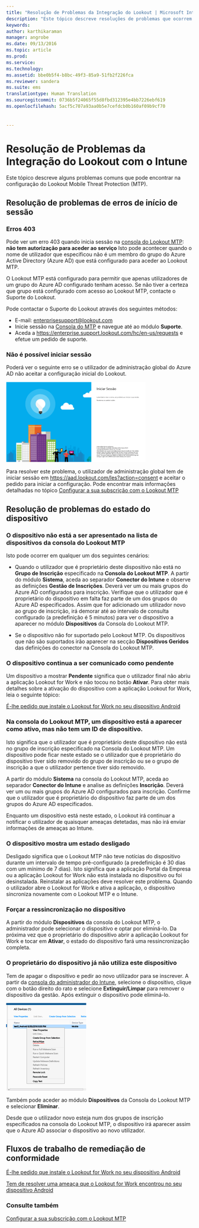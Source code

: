 ```yaml
---
title: "Resolução de Problemas da Integração do Lookout | Microsoft Intune"
description: "Este tópico descreve resoluções de problemas que ocorrem frequentemente com a Integração do Lookout"
keywords: 
author: karthikaraman
manager: angrobe
ms.date: 09/13/2016
ms.topic: article
ms.prod: 
ms.service: 
ms.technology: 
ms.assetid: bbe0b5f4-b8bc-49f3-85a9-51fb2f226fca
ms.reviewer: sandera
ms.suite: ems
translationtype: Human Translation
ms.sourcegitcommit: 0736b5f24065f55d8fbd312395e4bb7226ebf619
ms.openlocfilehash: 5acf5c707a93aa0b5e7cefdcb0b160af09b9cf70


---
```


# Resolução de Problemas da Integração do Lookout com o Intune
Este tópico descreve alguns problemas comuns que pode encontrar na configuração do Lookout Mobile Threat Protection (MTP).
## Resolução de problemas de erros de início de sessão
### Erros 403
Pode ver um erro 403 quando inicia sessão na [consola do Lookout MTP](https://aad.lookout.com): **não tem autorização para aceder ao serviço** Isto pode acontecer quando o nome de utilizador que especificou não é um membro do grupo do Azure Active Directory (Azure AD) que está configurado para aceder ao Lookout MTP.

O Lookout MTP está configurado para permitir que apenas utilizadores de um grupo do Azure AD configurado tenham acesso. Se não tiver a certeza que grupo está configurado com acesso ao Lookout MTP, contacte o Suporte do Lookout.

Pode contactar o Suporte do Lookout através dos seguintes métodos:

* E-mail: enterprisesupport@lookout.com
* Inicie sessão na [Consola do MTP](http://aad.lookout.com) e navegue até ao módulo **Suporte**.
* Aceda a https://enterprise.support.lookout.com/hc/en-us/requests e efetue um pedido de suporte.

### Não é possível iniciar sessão
Poderá ver o seguinte erro se o utilizador de administração global do Azure AD não aceitar a configuração inicial do Lookout.

![captura de ecrã do ecrã de início de sessão do Lookout a mostrar um erro de início de sessão](../media/mtp/lookout-mtp-consent-not-accepted-error.png)

Para resolver este problema, o utilizador de administração global tem de iniciar sessão em https://aad.lookout.com/les?action=consent e aceitar o pedido para iniciar a configuração. Pode encontrar mais informações detalhadas no tópico [Configurar a sua subscrição com o Lookout MTP](set-up-your-subscription-with-lookout-mtp.md)

## Resolução de problemas do estado do dispositivo

### O dispositivo não está a ser apresentado na lista de dispositivos da consola do Lookout MTP

Isto pode ocorrer em qualquer um dos seguintes cenários:
* Quando o utilizador que é proprietário deste dispositivo não está no **Grupo de Inscrição** especificado na **Consola do Lookout MTP**.  A partir do módulo **Sistema**, aceda ao separador **Conector do Intune** e observe as definições **Gestão de Inscrições**.  Deverá ver um ou mais grupos do Azure AD configurados para inscrição.  Verifique que o utilizador que é proprietário do dispositivo em falta faz parte de um dos grupos do Azure AD especificados.  Assim que for adicionado um utilizador novo ao grupo de inscrição, irá demorar até ao intervalo de consulta configurado (a predefinição é 5 minutos) para ver o dispositivo a aparecer no módulo **Dispositivos** da Consola do Lookout MTP.

* Se o dispositivo não for suportado pelo Lookout MTP.  Os dispositivos que não são suportados irão aparecer na secção **Dispositivos Geridos** das definições do conector na Consola do Lookout MTP.

### O dispositivo continua a ser comunicado como **pendente**

Um dispositivo a mostrar **Pendente** significa que o utilizador final não abriu a aplicação Lookout for Work e não tocou no botão **Ativar**. Para obter mais detalhes sobre a ativação do dispositivo com a aplicação Lookout for Work, leia o seguinte tópico:

[É-lhe pedido que instale o Lookout for Work no seu dispositivo Android ](http://docs.microsoft.com/intune/enduser/you-are-prompted-to-install-lookout-for-work-android)

### Na consola do Lookout MTP, um dispositivo está a aparecer como ativo, mas não tem um ID de dispositivo.  
Isto significa que o utilizador que é proprietário deste dispositivo não está no grupo de inscrição especificado na Consola do Lookout MTP.   Um dispositivo pode ficar neste estado se o utilizador que é proprietário do dispositivo tiver sido removido do grupo de inscrição ou se o grupo de inscrição a que o utilizador pertence tiver sido removido.

A partir do módulo **Sistema** na consola do Lookout MTP, aceda ao separador **Conector do Intune** e analise as definições **Inscrição**.  Deverá ver um ou mais grupos do Azure AD configurados para inscrição.  Confirme que o utilizador que é proprietário do dispositivo faz parte de um dos grupos do Azure AD especificados.  

Enquanto um dispositivo está neste estado, o Lookout irá continuar a notificar o utilizador de quaisquer ameaças detetadas, mas não irá enviar informações de ameaças ao Intune.

### O dispositivo mostra um estado desligado

Desligado significa que o Lookout MTP não teve notícias do dispositivo durante um intervalo de tempo pré-configurado (a predefinição é 30 dias com um mínimo de 7 dias). Isto significa que a aplicação Portal da Empresa ou a aplicação Lookout for Work não está instalada no dispositivo ou foi desinstalada. Reinstalar as aplicações deve resolver este problema. Quando o utilizador abre o Lookout for Work e ativa a aplicação, o dispositivo sincroniza novamente com o Lookout MTP e o Intune.    

### Forçar a ressincronização no dispositivo
A partir do módulo **Dispositivos** da consola do Lookout MTP, o administrador pode selecionar o dispositivo e optar por eliminá-lo.   Da próxima vez que o proprietário do dispositivo abrir a aplicação Lookout for Work e tocar em **Ativar**, o estado do dispositivo fará uma ressincronização completa.

### O proprietário do dispositivo já não utiliza este dispositivo
Tem de apagar o dispositivo e pedir ao novo utilizador para se inscrever.  A partir da [consola do administrador do Intune](https://manage.microsoft.com), selecione o dispositivo, clique com o botão direito do rato e selecione **Extinguir/Limpar** para remover o dispositivo da gestão. Após extinguir o dispositivo pode eliminá-lo.

![captura de ecrã do módulo dispositivo na consola de administração do Intune com a opção extinguir/limpar apresentada](../media/mtp/mtp-retire-device-intune-console.png)

Também pode aceder ao módulo **Dispositivos** da Consola do Lookout MTP e selecionar **Eliminar**.  

Desde que o utilizador novo esteja num dos grupos de inscrição especificados na consola do Lookout MTP, o dispositivo irá aparecer assim que o Azure AD associar o dispositivo ao novo utilizador.

## Fluxos de trabalho de remediação de conformidade
[É-lhe pedido que instale o Lookout for Work no seu dispositivo Android]( http://docs.microsoft.com/intune/enduser/you-are-prompted-to-install-lookout-for-work-android)

[Tem de resolver uma ameaça que o Lookout for Work encontrou no seu dispositivo Android ](http://docs.microsoft.com/intune/enduser/you-need-to-resolve-a-threat-found-by-lookout-for-work-android)


### Consulte também
[Configurar a sua subscrição com o Lookout MTP](https://docs.microsoft.com/en-us/intune/deploy-use/set-up-your-subscription-with-lookout-mtp)



<!--HONumber=Oct16_HO1-->


